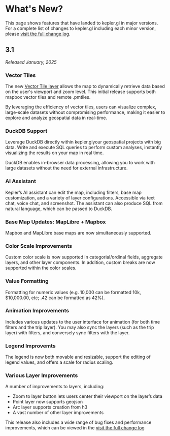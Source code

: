 # What's New?

This page shows features that have landed to kepler.gl in major versions. For a complete list of changes to kepler.gl including each minor version, please [visit the full change log](../CHANGELOG.md).

## 3.1 

_Released January, 2025_

### Vector Tiles 

The new [Vector Tile layer](/docs/user-guides/c-types-of-layers/vector.md) allows the map to dynamically retrieve data based on the user's viewport and zoom level. This initial release supports both mapbox vector tiles and remote .pmtiles.

By leveraging the efficiency of vector tiles, users can visualize complex, large-scale datasets without compromising performance, making it easier to explore and analyze geospatial data in real-time.

<!-- Image/GIF -->


### DuckDB Support

Leverage DuckDB directly within kepler.glyour geospatial projects with big data. Write and execute SQL queries to perform custom analyses, instantly visualizing the results on your map in real time.
 
DuckDB enables in-browser data processing, allowing you to work with large datasets without the need for external infrastructure.

<!-- Image/GIF -->


### AI Assistant

Kepler’s AI assistant can edit the map, including filters, base map customization, and a variety of layer configurations. Accessible via text chat, voice chat, and screenshot. The assistant can also produce SQL from natural language, which can be passed to DuckDB.

<!-- Image/GIF -->


### Base Map Updates: MapLibre + Mapbox

Mapbox and MapLibre base maps are now simultaneously supported.

<!-- Image-->

### Color Scale Improvements

Custom color scale is now supported in categorial/ordinal fields, aggregate layers, and other layer components. In addition, custom breaks are now supported within the color scales.

<!-- Image -->

### Value Formatting

Formatting for numeric values (e.g. 10,000 can be formatted 10k, $10,000.00, etc; .42 can be formatted as 42%).

<!-- Image -->

### Animation Improvements

Includes various updates to the user interface for animation (for both time filters and the trip layer). You may also sync the layers (such as the trip layer) with filters, and conversely sync filters with the layer.

<!-- Image/GIF -->

### Legend Improvemts

The legend is now both movable and resizable, support the editing of legend values, and offers a scale for radius scaling.

<!-- Image/GIF -->

### Various Layer Improvements

A number of improvements to layers, including: 

- Zoom to layer button lets users center their viewport on the layer’s data
- Point layer now supports geojson
- Arc layer supports creation from h3
- A vast number of other layer improvements

This release also includes a wide range of bug fixes and performance improvements, which can be viewed in the [visit the full change log](../CHANGELOG.md)







